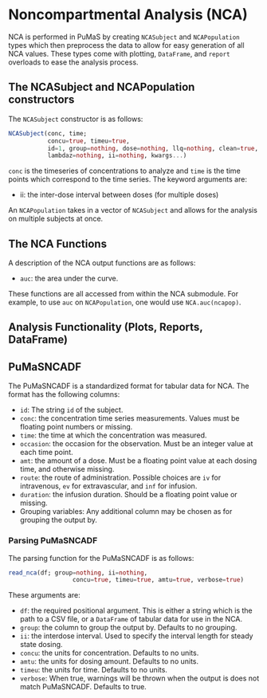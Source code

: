 # Noncompartmental Analysis (NCA)

NCA is performed in PuMaS by creating `NCASubject` and `NCAPopulation` types
which then preprocess the data to allow for easy generation of all NCA values.
These types come with plotting, `DataFrame`, and `report` overloads to ease the
analysis process.

## The NCASubject and NCAPopulation constructors

The `NCASubject` constructor is as follows:

```julia
NCASubject(conc, time;
           concu=true, timeu=true,
           id=1, group=nothing, dose=nothing, llq=nothing, clean=true,
           lambdaz=nothing, ii=nothing, kwargs...)
```

`conc` is the timeseries of concentrations to analyze and `time` is the time
points which correspond to the time series. The keyword arguments are:

- ii: the inter-dose interval between doses (for multiple doses)

An `NCAPopulation` takes in a vector of `NCASubject` and allows for the
analysis on multiple subjects at once.

## The NCA Functions

A description of the NCA output functions are as follows:

- `auc`: the area under the curve.

These functions are all accessed from within the NCA submodule. For example,
to use `auc` on `NCAPopulation`, one would use `NCA.auc(ncapop)`.

## Analysis Functionality (Plots, Reports, DataFrame)

## PuMaSNCADF

The PuMaSNCADF is a standardized format for tabular data for NCA. The format has
the following columns:

- `id`: The string `id` of the subject.
- `conc`: the concentration time series measurements. Values must be floating
  point numbers or missing.
- `time`: the time at which the concentration was measured.
- `occasion`: the occasion for the observation. Must be an integer value at each time
  point.
- `amt`: the amount of a dose. Must be a floating point value at each dosing
  time, and otherwise missing.
- `route`: the route of administration. Possible choices are `iv` for intravenous,
  `ev` for extravascular, and `inf` for infusion.
- `duration`: the infusion duration. Should be a floating point value or missing.
- Grouping variables: Any additional column may be chosen as for grouping the
  output by.

### Parsing PuMaSNCADF

The parsing function for the PuMaSNCADF is as follows:

```julia
read_nca(df; group=nothing, ii=nothing,
                  concu=true, timeu=true, amtu=true, verbose=true)
```

These arguments are:

- `df`: the required positional argument. This is either a string which is the
  path to a CSV file, or a `DataFrame` of tabular data for use in the NCA.
- `group`: the column to group the output by. Defaults to no grouping.
- `ii`: the interdose interval. Used to specify the interval length for steady
  state dosing.
- `concu`: the units for concentration. Defaults to no units.
- `amtu`: the units for dosing amount. Defaults to no units.
- `timeu`: the units for time. Defaults to no units.
- `verbose`: When true, warnings will be thrown when the output is does not
  match PuMaSNCADF. Defaults to true.
